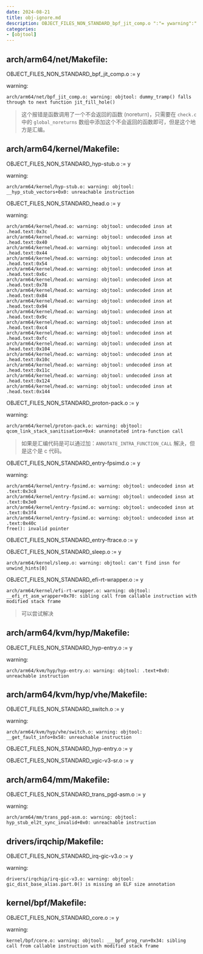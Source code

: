 ```yaml
---
date: 2024-08-21
title: obj-ignore.md
description: OBJECT_FILES_NON_STANDARD_bpf_jit_comp.o ":"= ywarning":"
categories:
- [objtool]
---
```

## arch/arm64/net/Makefile:

OBJECT_FILES_NON_STANDARD_bpf_jit_comp.o := y

warning:

```
arch/arm64/net/bpf_jit_comp.o: warning: objtool: dummy_tramp() falls through to next function jit_fill_hole()
```

> 这个报错是函数调用了一个不会返回的函数 (noreturn)，只需要在 `check.c` 中的 `global_noreturns`
> 数组中添加这个不会返回的函数即可，但是这个地方是汇编。

## arch/arm64/kernel/Makefile:

OBJECT_FILES_NON_STANDARD_hyp-stub.o := y

warning:

```
arch/arm64/kernel/hyp-stub.o: warning: objtool: __hyp_stub_vectors+0x0: unreachable instruction
```

OBJECT_FILES_NON_STANDARD_head.o := y

warning:

```
arch/arm64/kernel/head.o: warning: objtool: undecoded insn at .head.text:0x3c
arch/arm64/kernel/head.o: warning: objtool: undecoded insn at .head.text:0x40
arch/arm64/kernel/head.o: warning: objtool: undecoded insn at .head.text:0x44
arch/arm64/kernel/head.o: warning: objtool: undecoded insn at .head.text:0x54
arch/arm64/kernel/head.o: warning: objtool: undecoded insn at .head.text:0x6c
arch/arm64/kernel/head.o: warning: objtool: undecoded insn at .head.text:0x78
arch/arm64/kernel/head.o: warning: objtool: undecoded insn at .head.text:0x84
arch/arm64/kernel/head.o: warning: objtool: undecoded insn at .head.text:0x94
arch/arm64/kernel/head.o: warning: objtool: undecoded insn at .head.text:0x9c
arch/arm64/kernel/head.o: warning: objtool: undecoded insn at .head.text:0xc4
arch/arm64/kernel/head.o: warning: objtool: undecoded insn at .head.text:0xfc
arch/arm64/kernel/head.o: warning: objtool: undecoded insn at .head.text:0x104
arch/arm64/kernel/head.o: warning: objtool: undecoded insn at .head.text:0x10c
arch/arm64/kernel/head.o: warning: objtool: undecoded insn at .head.text:0x11c
arch/arm64/kernel/head.o: warning: objtool: undecoded insn at .head.text:0x124
arch/arm64/kernel/head.o: warning: objtool: undecoded insn at .head.text:0x144
```

OBJECT_FILES_NON_STANDARD_proton-pack.o := y

warning:

```
arch/arm64/kernel/proton-pack.o: warning: objtool: qcom_link_stack_sanitisation+0x4: unannotated intra-function call
```

> 如果是汇编代码是可以通过加：`ANNOTATE_INTRA_FUNCTION_CALL` 解决，但是这个是 c 代码。

OBJECT_FILES_NON_STANDARD_entry-fpsimd.o := y

warning:

```
arch/arm64/kernel/entry-fpsimd.o: warning: objtool: undecoded insn at .text:0x3c8
arch/arm64/kernel/entry-fpsimd.o: warning: objtool: undecoded insn at .text:0x3e0
arch/arm64/kernel/entry-fpsimd.o: warning: objtool: undecoded insn at .text:0x3f4
arch/arm64/kernel/entry-fpsimd.o: warning: objtool: undecoded insn at .text:0x40c
free(): invalid pointer
```

OBJECT_FILES_NON_STANDARD_entry-ftrace.o := y

OBJECT_FILES_NON_STANDARD_sleep.o := y

```
arch/arm64/kernel/sleep.o: warning: objtool: can't find insn for unwind_hints[0]
```

OBJECT_FILES_NON_STANDARD_efi-rt-wrapper.o := y

```
arch/arm64/kernel/efi-rt-wrapper.o: warning: objtool: __efi_rt_asm_wrapper+0x70: sibling call from callable instruction with modified stack frame
```

> 可以尝试解决

## arch/arm64/kvm/hyp/Makefile:

OBJECT_FILES_NON_STANDARD_hyp-entry.o := y

warning:

```
arch/arm64/kvm/hyp/hyp-entry.o: warning: objtool: .text+0x0: unreachable instruction
```

## arch/arm64/kvm/hyp/vhe/Makefile:

OBJECT_FILES_NON_STANDARD_switch.o := y

warning:

```
arch/arm64/kvm/hyp/vhe/switch.o: warning: objtool: __get_fault_info+0x58: unreachable instruction
```

OBJECT_FILES_NON_STANDARD_hyp-entry.o := y

OBJECT_FILES_NON_STANDARD_vgic-v3-sr.o := y

## arch/arm64/mm/Makefile:

OBJECT_FILES_NON_STANDARD_trans_pgd-asm.o := y

warning:

```
arch/arm64/mm/trans_pgd-asm.o: warning: objtool: hyp_stub_el2t_sync_invalid+0x0: unreachable instruction
```

## drivers/irqchip/Makefile:

OBJECT_FILES_NON_STANDARD_irq-gic-v3.o := y

warning:

```
drivers/irqchip/irq-gic-v3.o: warning: objtool: gic_dist_base_alias.part.0() is missing an ELF size annotation
```

## kernel/bpf/Makefile:

OBJECT_FILES_NON_STANDARD_core.o := y

warning:

```
kernel/bpf/core.o: warning: objtool: ___bpf_prog_run+0x34: sibling call from callable instruction with modified stack frame
```
